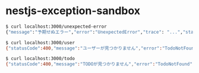# nestjs-exception-sandbox

```bash
$ curl localhost:3000/unexpected-error
{"message":"予期せぬエラー","error":"UnexpectedError","trace": "...","statusCode":500}
```

```bash
$ curl localhost:3000/user
{"statusCode":400,"message":"ユーザーが見つかりません","error":"TodoNotFound"}
```

```bash
$ curl localhost:3000/todo
{"statusCode":400,"message":"TODOが見つかりません","error":"TodoNotFound"}
```